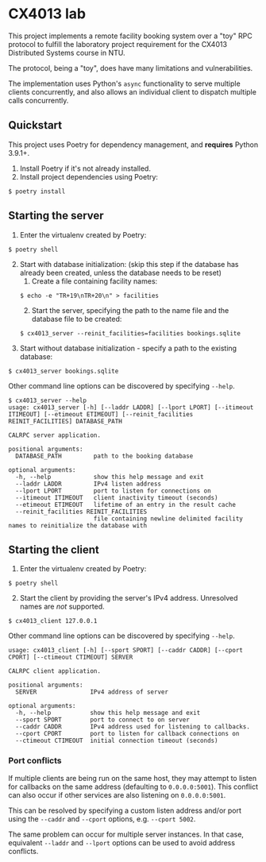 # CX4013 lab

This project implements a remote facility booking system over a "toy" RPC protocol
to fulfill the laboratory project requirement for the CX4013 Distributed Systems
course in NTU.

The protocol, being a "toy", does have many limitations and vulnerabilities.

The implementation uses Python's `async` functionality to serve multiple clients
concurrently, and also allows an individual client to dispatch multiple calls
concurrently.

## Quickstart

This project uses Poetry for dependency management, and **requires** Python 3.9.1+.

1. Install Poetry if it's not already installed.
2. Install project dependencies using Poetry:
```console
$ poetry install
```

## Starting the server

1. Enter the virtualenv created by Poetry:
```console
$ poetry shell
```
2. Start with database initialization: (skip this step if the database has 
already been created, unless the database needs to be reset)
    1. Create a file containing facility names:
    ```console
    $ echo -e "TR+19\nTR+20\n" > facilities
    ```
    2. Start the server, specifying the path to the name file and the database file
    to be created:
    ```
    $ cx4013_server --reinit_facilities=facilities bookings.sqlite
    ```
3. Start without database initialization - specify a path to the existing database:
```console
$ cx4013_server bookings.sqlite
```

Other command line options can be discovered by specifying `--help`.
```console
$ cx4013_server --help
usage: cx4013_server [-h] [--laddr LADDR] [--lport LPORT] [--itimeout ITIMEOUT] [--etimeout ETIMEOUT] [--reinit_facilities REINIT_FACILITIES] DATABASE_PATH

CALRPC server application.

positional arguments:
  DATABASE_PATH         path to the booking database

optional arguments:
  -h, --help            show this help message and exit
  --laddr LADDR         IPv4 listen address
  --lport LPORT         port to listen for connections on
  --itimeout ITIMEOUT   client inactivity timeout (seconds)
  --etimeout ETIMEOUT   lifetime of an entry in the result cache
  --reinit_facilities REINIT_FACILITIES
                        file containing newline delimited facility names to reinitialize the database with
```

## Starting the client

1. Enter the virtualenv created by Poetry:
```console
$ poetry shell
```
2. Start the client by providing the server's IPv4 address. Unresolved names
are _not_ supported.
```console
$ cx4013_client 127.0.0.1
```

Other command line options can be discovered by specifying `--help`.
```console
usage: cx4013_client [-h] [--sport SPORT] [--caddr CADDR] [--cport CPORT] [--ctimeout CTIMEOUT] SERVER

CALRPC client application.

positional arguments:
  SERVER               IPv4 address of server

optional arguments:
  -h, --help           show this help message and exit
  --sport SPORT        port to connect to on server
  --caddr CADDR        IPv4 address used for listening to callbacks.
  --cport CPORT        port to listen for callback connections on
  --ctimeout CTIMEOUT  initial connection timeout (seconds)
```

### Port conflicts

If multiple clients are being run on the same host, they may attempt to
listen for callbacks on the same address (defaulting to `0.0.0.0:5001`).
This conflict can also occur if other services are also listening on
`0.0.0.0:5001`.

This can be resolved by specifying a custom listen address and/or
port using the `--caddr` and `--cport` options, e.g. `--cport 5002`.

The same problem can occur for multiple server instances. In that case,
equivalent `--laddr` and `--lport` options can be used to avoid
address conflicts.
